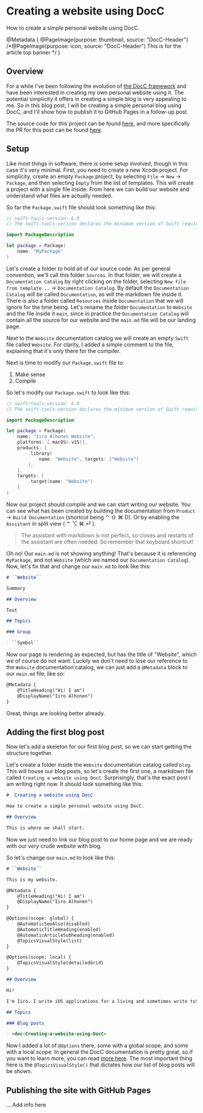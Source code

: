 #  Creating a website using DocC

How to create a simple personal website using DocC.

@Metadata {
    @PageImage(purpose: thumbnail, source: "DocC-Header")
    /*@PageImage(purpose: icon, source: "DocC-Header") This is for the article top banner */
}

## Overview

For a while I've been following the evolution of [the DocC framework](https://github.com/swiftlang/swift-docc) and have been interested in creating my own personal website using it. The potential simplicity it offers in creating a simple blog is very appealing to me. So in this blog post, I will be creating a simple personal blog using DocC, and I'll show how to publish it to GitHub Pages in a follow-up post.

The source code for this project can be found [here](https://github.com/Iikeli/iiroalhonen.com), and more specifically the PR for this post can be found [here](https://github.com/Iikeli/iiroalhonen.com/pull/1).

## Setup

Like most things in software, there is some setup involved, though in this case it's very minimal. First, you need to create a new Xcode project. For simplicity, create an empty `Package` project, by selecting `File` -> `New` -> `Package`, and then selecting `Empty` from the list of templates. This will create a project with a single file inside. From here we can build our website and understand what files are actually needed.

So far the `Package.swift` file should look something like this:
```swift
// swift-tools-version: 6.0
// The swift-tools-version declares the minimum version of Swift required to build this package.

import PackageDescription

let package = Package(
    name: "MyPackage"
)

```

Let's create a folder to hold all of our source code. As per general convention, we'll call this folder `Sources`. In that folder, we will create a `Documentation Catalog` by right clicking on the folder, selecting `New file from template...` -> `Documentation Catalog`. By default the `Documentation Catalog` will be called `Documentation`, as will the markdown file inside it. There is also a folder called `Resources` inside `Documentation` that we will ignore for the time being. Let's rename the folder `Documentation` to `Website` and the file inside it `main`, since in practice the `Documentation Catalog` will contain all the source for our website and the `main.md` file will be our landing page.

Next to the `Website` documentation catalog we will create an empty `Swift` file called `Website`. For clarity, I added a simple comment to the file, explaining that it's only there for the compiler.

Next is time to modify our `Package.swift` file to:
1. Make sense
2. Compile

So let's modify our `Package.swift` to look like this:
```swift
// swift-tools-version: 6.0
// The swift-tools-version declares the minimum version of Swift required to build this package.

import PackageDescription

let package = Package(
    name: "Iiro Alhonen Website",
    platforms: [.macOS(.v15)],
    products: [
        .library(
            name: "Website", targets: ["Website"]
        ),
    ],
    targets: [
        .target(name: "Website")
    ]
)
```

Now our project should compile and we can start writing our website. You can see what has been created by building the documentation from `Product` -> `Build Documentation` (shortcut being ⌃ ⇧ ⌘ D). Or by enabling the `Assistant` in split view ( ⌃ ⌥ ⌘ ⏎ ).

> The assistant with markdown is not perfect, so closes and restarts of the assistant are often needed. So remember that keyboard shortcut!

Oh no! Our `main.md` is not showing anything! That's because it is referencing `MyPackage`, and not `Website` (which we named our `Documentation Catalog`). Now, let's fix that and change our `main.md` to look like this:

```markdown
# ``Website``

Summary

## Overview

Text

## Topics

### Group

- ``Symbol``

```

Now our page is rendering as expected, but has the title of "Website", which we of course do not want. Luckily we don't need to lose our reference to the `Website` documentation catalog, we can just add a `@Metadata` block to our `main.md` file, like so:

```markdown
@Metadata {
    @TitleHeading("Hi! I am")
    @DisplayName("Iiro Alhonen")
}

```

Great, things are looking better already.

## Adding the first blog post

Now let's add a skeleton for our first blog post, so we can start getting the structure together.

Let's create a folder inside the `Website` documentation catalog called `blog`. This will house our blog posts, so let's create the first one, a markdown file called `Creating a website using DocC`. Surprisingly, that's the exact post I am writing right now. It should look something like this:

```markdown
#  Creating a website using DocC

How to create a simple personal website using DocC.

## Overview

This is where we shall start.
```

Now we just need to link our blog post to our home page and we are ready with our *very* crude website with blog.

So let's change our `main.md` to look like this:

```markdown
# ``Website``

This is my website.

@Metadata {
    @TitleHeading("Hi! I am")
    @DisplayName("Iiro Alhonen")
}

@Options(scope: global) {
    @AutomaticSeeAlso(disabled)
    @AutomaticTitleHeading(enabled)
    @AutomaticArticleSubheading(enabled)
    @TopicsVisualStyle(list)
}

@Options(scope: local) {
    @TopicsVisualStyle(detailedGrid)
}

## Overview

Hi!

I'm Iiro. I write iOS applications for a living and sometimes write tutorials on consepts I learn.

## Topics

### Blog posts

- <doc:Creating-a-website-using-DocC>

```

Now I added a lot of `@Options` there, some with a global scope, and some with a local scope. In general the DocC documentation is pretty great, so if you want to learn more, you can read [more here](https://www.swift.org/documentation/docc/options).
The most important thing here is the `@TopicsVisualStyle()` that dictates how our list of blog posts will be shown.

## Publishing the site with GitHub Pages

... Add info here
